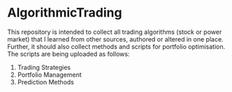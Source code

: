# AlgorithmicTrading
This repository is intended to collect all trading algorithms (stock or power market) that I learned from other sources, authored or altered in one place. Further, it should also collect methods and scripts for portfolio optimisation. The scripts are being uploaded as follows:
1. Trading Strategies
2. Portfolio Management 
3. Prediction Methods
